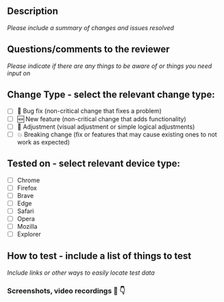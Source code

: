 ## Description

_Please include a summary of changes and issues resolved_

## Questions/comments to the reviewer

_Please indicate if there are any things to be aware of or things you need input on_

## Change Type - select the relevant change type:

- [ ] 🐛 Bug fix (non-critical change that fixes a problem)
- [ ] 🆕 New feature (non-critical change that adds functionality)
- [ ] 💄 Adjustment (visual adjustment or simple logical adjustments)
- [ ] 💥 Breaking change (fix or features that may cause existing ones to not work as expected)

## Tested on - select relevant device type:

- [ ] Chrome
- [ ] Firefox
- [ ] Brave
- [ ] Edge
- [ ] Safari
- [ ] Opera
- [ ] Mozilla
- [ ] Explorer

## How to test - include a list of things to test

_Include links or other ways to easily locate test data_

### Screenshots, video recordings 📸 👇
